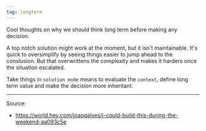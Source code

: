 ```yaml
---
tag: longterm
---
```


Cool thoughts on why we should think long term before making any decision. 

A top notch solution might work at the moment, but it isn't maintainable. It's quick to oversimplify by seeing things easier to jump ahead to the conslusion. But that overwrittens the complexity and makes it harders once the situation escalated. 

Take things in `solution mode` means to evaluate the `context`, define long term value and make the decision more inheritant. 

---
Source:
- https://world.hey.com/joaoqalves/i-could-build-this-during-the-weekend-aa093c5e